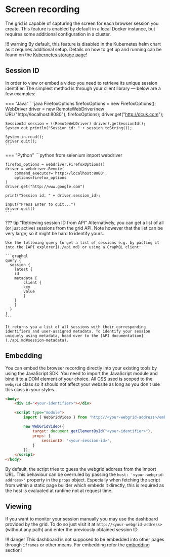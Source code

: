 # Screen recording

The grid is capable of capturing the screen for each browser session you create. This feature is enabled by default in a local Docker instance, but requires some additional configuration in a cluster.

!!! warning
    By default, this feature is disabled in the Kubernetes helm chart as it requires additional setup. Details on how to get up and running can be found on the [Kubernetes storage page](../kubernetes/storage.md)!

## Session ID

In order to view or embed a video you need to retrieve its unique session identifier. The simplest method is through your client library — below are a few examples:

=== "Java"
    ```java
    FirefoxOptions firefoxOptions = new FirefoxOptions();
    WebDriver driver = new RemoteWebDriver(new URL("http://localhost:8080"), firefoxOptions);
    driver.get("http://dcuk.com");

    SessionId session = ((RemoteWebDriver) driver).getSessionId();
    System.out.println("Session id: " + session.toString());

    System.in.read();
    driver.quit();
    ```

=== "Python"
    ```python
    from selenium import webdriver

    firefox_options = webdriver.FirefoxOptions()
    driver = webdriver.Remote(
        command_executor='http://localhost:8080',
        options=firefox_options
    )
    driver.get("http://www.google.com")

    print("Session id: " + driver.session_id);

    input("Press Enter to quit...")
    driver.quit() 
    ```

??? tip "Retrieving session ID from API"
    Alternatively, you can get a list of all (or just active) sessions from the grid API. Note however that the list can be very large, so it might be hard to identify yours.

    Use the following query to get a list of sessions e.g. by pasting it into the [API explorer](./api.md) or using a GraphQL client:

    ```graphql
    query {
      session {
        latest {
        id
        metadata {
            client {
            key
            value
            }
        }
        }
      }
    }
    ```

    It returns you a list of all sessions with their corresponding identifiers and user-assigned metadata. To identify your session uniquely using metadata, head over to the [API documentation](./api.md#session-metadata).

## Embedding

You can embed the browser recording directly into your existing tools by using the JavaScript SDK. You need to import the JavaScript module and bind it to a DOM element of your choice. All CSS used is scoped to the `webgrid` class so it should not affect your website as long as you don't use this class in your styles.

```html
<body>
    <div id="<your-identifier>"></div>

    <script type="module">
        import { WebGridVideo } from 'http://<your-webgrid-address>/embed';

        new WebGridVideo({
            target: document.getElementById("<your-identifier>"),
            props: {
                sessionID: '<your-session-id>',
            }
        });
    </script>
</body>
```

By default, the script tries to guess the webgrid address from the import URL. This behaviour can be overruled by passing the `host: '<your-webgrid-address>'` property in the `props` object. Especially when fetching the script from within a static page builder which embeds it directly, this is required as the host is evaluated at runtime not at request time.

## Viewing

If you want to monitor your session manually you may use the dashboard provided by the grid. To do so just visit it at `http://<your-webgrid-address>` (without any path) and enter the previously obtained session ID.

!!! danger
    This dashboard is not supposed to be embedded into other pages through `iframes` or other means. For embedding refer the [embedding](#embedding) section!